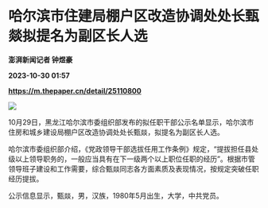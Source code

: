 # 哈尔滨市住建局棚户区改造协调处处长甄燚拟提名为副区长人选
**澎湃新闻记者 钟煜豪**

**2023-10-30 01:57**

**https://m.thepaper.cn/detail/25110800**

![](https://imagecloud.thepaper.cn/thepaper/image/276/171/204.jpg)

10月29日，黑龙江哈尔滨市委组织部发布的拟任职干部公示名单显示，哈尔滨市住房和城乡建设局棚户区改造协调处处长甄燚，拟提名为副区长人选。

哈尔滨市委组织部介绍，《党政领导干部选拔任用工作条例》规定，“提拔担任县处级以上领导职务的，一般应当具有在下一级两个以上职位任职的经历”。根据市管领导班子建设和工作需要，综合甄燚同志各方面素质及表现情况，按规定突破任职经历提拔。

公示信息显示，甄燚，男，汉族，1980年5月出生，大学，中共党员。